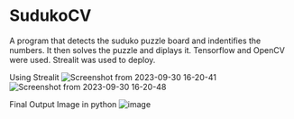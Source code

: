 # SudukoCV

A program that detects the suduko puzzle board and indentifies the numbers. It then solves the puzzle and diplays it.
Tensorflow and OpenCV were used. Strealit was used to deploy.

Using Strealit
![Screenshot from 2023-09-30 16-20-41](https://github.com/raunakr11/SudukoCV/assets/78155138/264c8a8d-1359-46d8-96c3-ede64791921b)
![Screenshot from 2023-09-30 16-20-48](https://github.com/raunakr11/SudukoCV/assets/78155138/fc052579-fc73-4e32-9a05-022d15d2940e)



Final Output Image in python
![image](https://github.com/raunakr11/SudukoCV/assets/78155138/2f49eeeb-9fa6-4d69-960e-137251698540)
